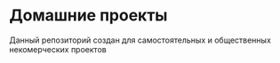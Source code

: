 # Домашние проекты

Данный репозиторий создан для самостоятельных и общественных некомерческих проектов
